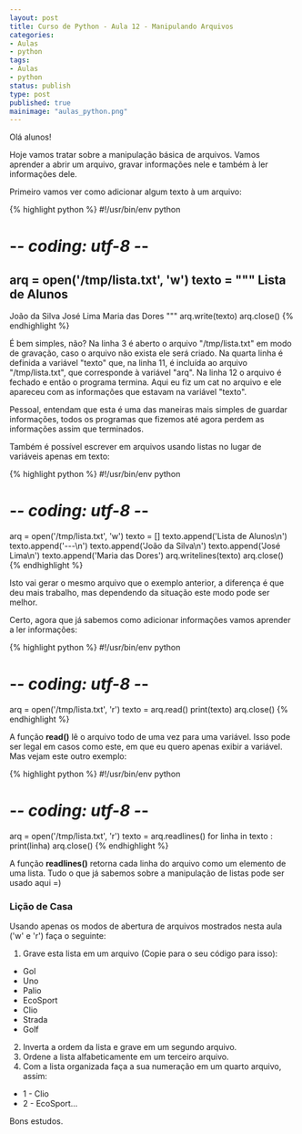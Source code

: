 ```yaml
---
layout: post
title: Curso de Python - Aula 12 - Manipulando Arquivos
categories:
- Aulas
- python
tags:
- Aulas
- python
status: publish
type: post
published: true
mainimage: "aulas_python.png"
---
```


Olá alunos!

Hoje vamos tratar sobre a manipulação básica de arquivos. Vamos aprender a abrir um arquivo, gravar informações nele e também à ler informações dele.

Primeiro vamos ver como adicionar algum texto à um arquivo:

{% highlight python %}
#!/usr/bin/env python
# -*- coding: utf-8 -*-
arq = open('/tmp/lista.txt', 'w')
texto = """
Lista de Alunos
---
João da Silva
José Lima
Maria das Dores
"""
arq.write(texto)
arq.close()
{% endhighlight %}

É bem simples, não? Na linha 3 é aberto o arquivo "/tmp/lista.txt" em modo de gravação, caso o arquivo não exista ele será criado. Na quarta linha é definida a variável "texto" que, na linha 11, é incluída ao arquivo "/tmp/lista.txt", que corresponde à variável "arq". Na linha 12 o arquivo é fechado e então o programa termina. Aqui eu fiz um cat no arquivo e ele apareceu com as informações que estavam na variável "texto".

Pessoal, entendam que esta é uma das maneiras mais simples de guardar informações, todos os programas que fizemos até agora perdem as informações assim que terminados.

Também é possível escrever em arquivos usando listas no lugar de variáveis apenas em texto:

{% highlight python %}
#!/usr/bin/env python
# -*- coding: utf-8 -*-
arq = open('/tmp/lista.txt', 'w')
texto = []
texto.append('Lista de Alunos\n')
texto.append('---\n')
texto.append('João da Silva\n')
texto.append('José Lima\n')
texto.append('Maria das Dores')
arq.writelines(texto)
arq.close()
{% endhighlight %}

Isto vai gerar o mesmo arquivo que o exemplo anterior, a diferença é que deu mais trabalho, mas dependendo da situação este modo pode ser melhor.

Certo, agora que já sabemos como adicionar informações vamos aprender a ler informações:

{% highlight python %}
#!/usr/bin/env python
# -*- coding: utf-8 -*-
arq = open('/tmp/lista.txt', 'r')
texto = arq.read()
print(texto)
arq.close()
{% endhighlight %}

A função **read()** lê o arquivo todo de uma vez para uma variável. Isso pode ser legal em casos como este, em que eu quero apenas exibir a variável. Mas vejam este outro exemplo:

{% highlight python %}
#!/usr/bin/env python
# -*- coding: utf-8 -*-
arq = open('/tmp/lista.txt', 'r')
texto = arq.readlines()
for linha in texto :
    print(linha)
arq.close()
{% endhighlight %}

A função **readlines()** retorna cada linha do arquivo como um elemento de uma lista. Tudo o que já sabemos sobre a manipulação de listas pode ser usado aqui =)

### Lição de Casa

Usando apenas os modos de abertura de arquivos mostrados nesta aula ('w' e 'r') faça o seguinte:

1. Grave esta lista em um arquivo (Copie para o seu código para isso):

- Gol
- Uno
- Palio
- EcoSport
- Clio
- Strada
- Golf

2. Inverta a ordem da lista e grave em um segundo arquivo.
3. Ordene a lista alfabeticamente em um terceiro arquivo.
4. Com a lista organizada faça a sua numeração em um quarto arquivo, assim:

- 1 -  Clio
- 2 - EcoSport...

Bons estudos.
